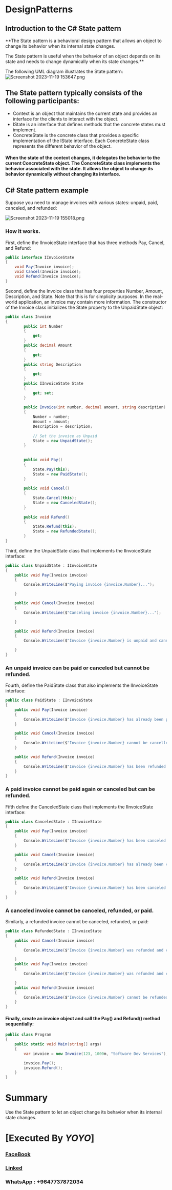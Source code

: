 # DesignPatterns
 
## Introduction to the C# State pattern

**The State pattern is a behavioral design pattern that allows an object to change its behavior when its internal state changes.

The State pattern is useful when the behavior of an object depends on its state and needs to change dynamically when its state changes.**

The following UML diagram illustrates the State pattern:
![Screenshot 2023-11-19 153647.png](Docs%2FMD%2FScreenshot%202023-11-19%20153647.png)


## The State pattern typically consists of the following participants:

* Context is an object that maintains the current state and provides an interface for the clients to interact with the object.
* IState is an interface that defines methods that the concrete states must implement.
* ConcreteState is the concrete class that provides a specific implementation of the IState interface. Each ConcreteState class represents the different behavior of the object.


#### When the state of the context changes, it delegates the behavior to the current ConcreteState object. The ConcreteState class implements the behavior associated with the state. It allows the object to change its behavior dynamically without changing its interface.

## C# State pattern example
Suppose you need to manage invoices with various states: unpaid, paid, canceled, and refunded:

![Screenshot 2023-11-19 155018.png](Docs%2FMD%2FScreenshot%202023-11-19%20155018.png)

### How it works.

First, define the IInvoiceState interface that has three methods Pay, Cancel, and Refund:

```csharp
public interface IInvoiceState
{
    void Pay(Invoice invoice);
    void Cancel(Invoice invoice);
    void Refund(Invoice invoice);
}
```

Second, define the Invoice class that has four properties Number, Amount, Description, and State. Note that this is for simplicity purposes. In the real-world application, an invoice may contain more information. The constructor of the Invoice class initializes the State property to the UnpaidState object:
```csharp
public class Invoice
{
        public int Number
        {
            get;
        }
        public decimal Amount
        {
            get;
        }
        public string Description
        {
            get;
        }
        public IInvoiceState State
        {
            get; set;
        }
    
        public Invoice(int number, decimal amount, string description)
        {
            Number = number;
            Amount = amount;
            Description = description;
    
            // Set the invoice as Unpaid
            State = new UnpaidState();
        }
    
    
        public void Pay()
        {
            State.Pay(this);
            State = new PaidState();
        }
    
        public void Cancel()
        {
            State.Cancel(this);
            State = new CanceledState();
        }
    
        public void Refund()
        {
            State.Refund(this);
            State = new RefundedState();
        }
}
```

Third, define the UnpaidState class that implements the IInvoiceState interface:

```csharp
public class UnpaidState : IInvoiceState
{
    public void Pay(Invoice invoice)
    {
        Console.WriteLine($"Paying invoice {invoice.Number}...");

    }

    public void Cancel(Invoice invoice)
    {
        Console.WriteLine($"Canceling invoice {invoice.Number}...");

    }

    public void Refund(Invoice invoice)
    {
        Console.WriteLine($"Invoice {invoice.Number} is unpaid and cannot be refunded.");

    }
}
```
### An unpaid invoice can be paid or canceled but cannot be refunded.

Fourth, define the PaidState class that also implements the IInvoiceState interface:

```csharp
public class PaidState : IInvoiceState
{
    public void Pay(Invoice invoice)
    {
        Console.WriteLine($"Invoice {invoice.Number} has already been paid.");
    }

    public void Cancel(Invoice invoice)
    {
        Console.WriteLine($"Invoice {invoice.Number} cannot be cancelled.");
    }

    public void Refund(Invoice invoice)
    {
        Console.WriteLine($"Invoice {invoice.Number} has been refunded.");
    }
}
```

### A paid invoice cannot be paid again or canceled but can be refunded.

Fifth define the CanceledState class that implements the IInvoiceState interface:

```csharp
public class CanceledState : IInvoiceState
{
    public void Pay(Invoice invoice)
    {
        Console.WriteLine($"Invoice {invoice.Number} has been canceled and cannot be paid.");
    }

    public void Cancel(Invoice invoice)
    {
        Console.WriteLine($"Invoice {invoice.Number} has already been canceled and cannot be canceled again.");
    }

    public void Refund(Invoice invoice)
    {
        Console.WriteLine($"Invoice {invoice.Number} has been canceled and cannot be refunded.");
    }
}
```
### A canceled invoice cannot be canceled, refunded, or paid.

Similarly, a refunded invoice cannot be canceled, refunded, or paid:

```csharp
public class RefundedState : IInvoiceState
{
    public void Cancel(Invoice invoice)
    {
        Console.WriteLine($"Invoice {invoice.Number} was refunded and cannot be cancelled.");

    }
    public void Pay(Invoice invoice)
    {
        Console.WriteLine($"Invoice {invoice.Number} was refunded and cannot be paid.");

    }
    public void Refund(Invoice invoice)
    {
        Console.WriteLine($"Invoice {invoice.Number} cannot be refunded again.");
    }
}
```

#### Finally, create an invoice object and call the Pay() and Refund() method sequentially:

```csharp
public class Program
{
    public static void Main(string[] args)
    {
        var invoice = new Invoice(123, 1000m, "Software Dev Services");

        invoice.Pay();
        invoice.Refund();
    }
}
```

# Summary
Use the State pattern to let an object change its behavior when its internal state changes.

# [Executed By *YOYO*]
### [FaceBook](https://www.facebook.com/profile.php?id=100009911341630)
### [Linked](https://www.linkedin.com/in/yuosif-raed-04a84621a/)
### WhatsApp : +9647737872034
